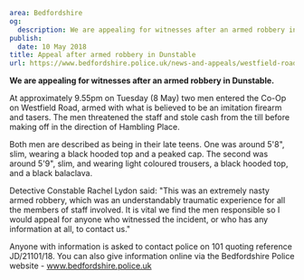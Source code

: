 ```yaml
area: Bedfordshire
og:
  description: We are appealing for witnesses after an armed robbery in Dunstable.
publish:
  date: 10 May 2018
title: Appeal after armed robbery in Dunstable
url: https://www.bedfordshire.police.uk/news-and-appeals/westfield-road-robbery-may2018
```

**We are appealing for witnesses after an armed robbery in Dunstable.**

At approximately 9.55pm on Tuesday (8 May) two men entered the Co-Op on Westfield Road, armed with what is believed to be an imitation firearm and tasers. The men threatened the staff and stole cash from the till before making off in the direction of Hambling Place.

Both men are described as being in their late teens. One was around 5'8", slim, wearing a black hooded top and a peaked cap. The second was around 5'9", slim, and wearing light coloured trousers, a black hooded top, and a black balaclava.

Detective Constable Rachel Lydon said: "This was an extremely nasty armed robbery, which was an understandably traumatic experience for all the members of staff involved. It is vital we find the men responsible so I would appeal for anyone who witnessed the incident, or who has any information at all, to contact us."

Anyone with information is asked to contact police on 101 quoting reference JD/21101/18. You can also give information online via the Bedfordshire Police website - www.bedfordshire.police.uk
